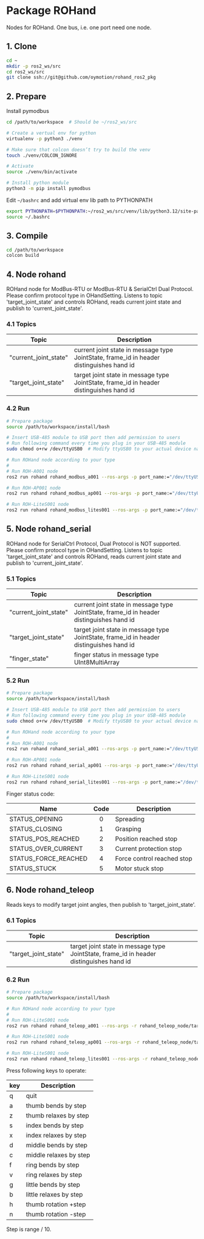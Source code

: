 # Package ROHand

Nodes for ROHand. One bus, i.e. one port need one node.

## 1. Clone

```BASH
cd ~
mkdir -p ros2_ws/src
cd ros2_ws/src
git clone ssh://git@github.com/oymotion/rohand_ros2_pkg
```

## 2. Prepare

Install pymodbus

```BASH
cd /path/to/workspace  # Should be ~/ros2_ws/src

# Create a vertual env for python
virtualenv -p python3 ./venv

# Make sure that colcon doesn’t try to build the venv
touch ./venv/COLCON_IGNORE

# Activate
source ./venv/bin/activate

# Install python module
python3 -m pip install pymodbus
```

Edit `~/bashrc` and add virtual env lib path to PYTHONPATH

```BASH
export PYTHONPATH=$PYTHONPATH:~/ros2_ws/src/venv/lib/python3.12/site-packages  # Modify python3.12 to your actual version
source ~/.bashrc
```

## 3. Compile

```BASH
cd /path/to/workspace
colcon build
```

## 4. Node rohand

ROHand node for ModBus-RTU or ModBus-RTU & SerialCtrl Dual Protocol. Please confirm protocol type in OHandSetting.
Listens to topic 'target_joint_state' and controls ROHand, reads current joint state and publish to 'current_joint_state'.

### 4.1 Topics

| Topic                 | Description                                                                              |
| --------------------- | ---------------------------------------------------------------------------------------- |
| "current_joint_state" | current joint state in message type JointState, frame_id in header distinguishes hand id |
| "target_joint_state"  | target joint state in message type JointState, frame_id in header distinguishes hand id  |

### 4.2 Run

```BASH
# Prepare package
source /path/to/workspace/install/bash

# Insert USB-485 module to USB port then add permission to users
# Run following command every time you plug in your USB-485 module
sudo chmod o+rw /dev/ttyUSB0  # Modify ttyUSB0 to your actual device name

# Run ROHand node according to your type
#
# Run ROH-A001 node
ros2 run rohand rohand_modbus_a001 --ros-args -p port_name:="/dev/ttyUSB0" -p baudrate:=115200 -p hand_ids:=[2]  # Modify parameters according to your real case

# Run ROH-AP001 node
ros2 run rohand rohand_modbus_ap001 --ros-args -p port_name:="/dev/ttyUSB0" -p baudrate:=115200 -p hand_ids:=[2]  # Modify parameters according to your real case

# Run ROH-LiteS001 node
ros2 run rohand rohand_modbus_lites001 --ros-args -p port_name:="/dev/ttyUSB0" -p baudrate:=115200 -p hand_ids:=[2]  # Modify parameters according to your real case
```

## 5. Node rohand_serial

ROHand node for SerialCtrl Protocol, Dual Protocol is NOT supported. Please confirm protocol type in OHandSetting.
Listens to topic 'target_joint_state' and controls ROHand, reads current joint state and publish to 'current_joint_state'.

### 5.1 Topics

| Topic                 | Description                                                                              |
| --------------------- | ---------------------------------------------------------------------------------------- |
| "current_joint_state" | current joint state in message type JointState, frame_id in header distinguishes hand id |
| "target_joint_state"  | target joint state in message type JointState, frame_id in header distinguishes hand id  |
| "finger_state"        | finger status in message type UInt8MultiArray                                            |

### 5.2 Run

```BASH
# Prepare package
source /path/to/workspace/install/bash

# Insert USB-485 module to USB port then add permission to users
# Run following command every time you plug in your USB-485 module
sudo chmod o+rw /dev/ttyUSB0  # Modify ttyUSB0 to your actual device name

# Run ROHand node according to your type
#
# Run ROH-A001 node
ros2 run rohand rohand_serial_a001 --ros-args -p port_name:="/dev/ttyUSB0" -p baudrate:=115200 -p hand_ids:=[2]  # Modify parameters according to your real case

# Run ROH-AP001 node
ros2 run rohand rohand_serial_ap001 --ros-args -p port_name:="/dev/ttyUSB0" -p baudrate:=115200 -p hand_ids:=[2]  # Modify parameters according to your real case

# Run ROH-LiteS001 node
ros2 run rohand rohand_serial_lites001 --ros-args -p port_name:="/dev/ttyUSB0" -p baudrate:=115200 -p hand_ids:=[2]  # Modify parameters according to your real case
```

Finger status code:

| Name                 | Code  | Description                |
| -------------------- | :---: | -------------------------- |
| STATUS_OPENING       |   0   | Spreading                  |
| STATUS_CLOSING       |   1   | Grasping                   |
| STATUS_POS_REACHED   |   2   | Position reached stop      |
| STATUS_OVER_CURRENT  |   3   | Current protection stop    |
| STATUS_FORCE_REACHED |   4   | Force control reached stop |
| STATUS_STUCK         |   5   | Motor stuck stop           |

## 6. Node rohand_teleop

Reads keys to modify target joint angles, then publish to 'target_joint_state'.

### 6.1 Topics

| Topic                | Description                                                                             |
| -------------------- | --------------------------------------------------------------------------------------- |
| "target_joint_state" | target joint state in message type JointState, frame_id in header distinguishes hand id |

### 6.2 Run

```BASH
# Prepare package
source /path/to/workspace/install/bash

# Run ROHand node according to your type
#
# Run ROH-LiteS001 node
ros2 run rohand rohand_teleop_a001 --ros-args -r rohand_teleop_node/target_joint_states:=/rohand_node/target_joint_states -p hand_id:=2  # Modify parameters according to your real case

# Run ROH-LiteS001 node
ros2 run rohand rohand_teleop_ap001 --ros-args -r rohand_teleop_node/target_joint_states:=/rohand_node/target_joint_states -p hand_id:=2  # Modify parameters according to your real case

# Run ROH-LiteS001 node
ros2 run rohand rohand_teleop_lites001 --ros-args -r rohand_teleop_node/target_joint_states:=/rohand_node/target_joint_states -p hand_id:=2  # Modify parameters according to your real case
```

Press following keys to operate:

| key | Description            |
| --- | ---------------------- |
| q   | quit                   |
| a   | thumb bends by step    |
| z   | thumb relaxes by step  |
| s   | index bends by step    |
| x   | index relaxes by step  |
| d   | middle bends by step   |
| c   | middle relaxes by step |
| f   | ring bends by step     |
| v   | ring relaxes by step   |
| g   | little bends by step   |
| b   | little relaxes by step |
| h   | thumb rotation +step   |
| n   | thumb rotation -step   |

Step is range / 10.
